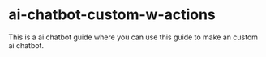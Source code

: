 # ai-chatbot-custom-w-actions
This is a ai chatbot guide where you can use this guide to make an custom ai chatbot.

